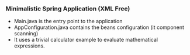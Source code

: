 ### Minimalistic Spring Application (XML Free)

* Main.java is the entry point to the application
* AppConfiguration.java contains the beans configuration (it component scanning)
* It uses a trivial calculator example to evaluate mathematical expressions.

